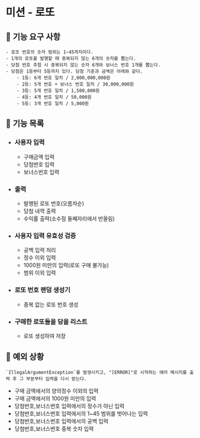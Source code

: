 # 미션 - 로또

## 🚀 기능 요구 사항

```
- 로또 번호의 숫자 범위는 1~45까지이다.
- 1개의 로또를 발행할 때 중복되지 않는 6개의 숫자를 뽑는다.
- 당첨 번호 추첨 시 중복되지 않는 숫자 6개와 보너스 번호 1개를 뽑는다.
- 당첨은 1등부터 5등까지 있다. 당첨 기준과 금액은 아래와 같다.
    - 1등: 6개 번호 일치 / 2,000,000,000원
    - 2등: 5개 번호 + 보너스 번호 일치 / 30,000,000원
    - 3등: 5개 번호 일치 / 1,500,000원
    - 4등: 4개 번호 일치 / 50,000원
    - 5등: 3개 번호 일치 / 5,000원
```

## 🎯 기능 목록
+ ### 사용자 입력
  - 구매금액 입력
  - 당첨번호 입력
  - 보너스번호 입력
+ ### 출력
  - 발행된 로또 번호(오름차순)
  - 당첨 내역 출력
  - 수익률 출력(소수점 둘째자리에서 반올림)
+ ### 사용자 입력 유효성 검증
  - 공백 입력 처리
  - 정수 이외 입력
  - 1000원 미만의 입력(로또 구매 불가능)
  - 범위 이외 입력
+ ### 로또 번호 랜덤 생성기
  - 중복 없는 로또 번호 생성
+ ### 구매한 로또들을 담을 리스트
  - 로또 생성하여 저장



## 🚨 예외 상황
```
`IllegalArgumentException`를 발생시키고, "[ERROR]"로 시작하는 에러 메시지를 출력 후 그 부분부터 입력을 다시 받는다.
```
+ 구매 금액에서의 양의정수 이외의 입력
+ 구매 금액에서의 1000원 미만의 입력
+ 당첨번호,보너스번호 입력에서의 정수가 아닌 입력
+ 당첨번호,보너스번호 입력에서의 1~45 범위를 벗어나는 입력
+ 당첨번호,보너스번호 입력에서의 공백 입력
+ 당첨번호,보너스번호 중복 숫자 입력